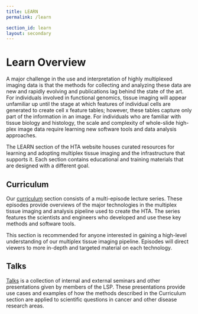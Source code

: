 ```yaml
---
title: LEARN
permalink: /learn

section_id: learn
layout: secondary
---
```

# Learn Overview

A major challenge in the use and interpretation of highly multiplexed imaging data is that the methods for collecting and analyzing these data are new and rapidly evolving and publications lag behind the state of the art. For individuals involved in functional genomics, tissue imaging will appear unfamiliar up until the stage at which features of individual cells are generated to create cell x feature tables; however, these tables capture only part of the information in an image. For individuals who are familiar with tissue biology and histology, the scale and complexity of whole-slide high-plex image data require learning new software tools and data analysis approaches.

The LEARN section of the HTA website houses curated resources for learning and adopting multiplex tissue imaging and the infrastructure that supports it. Each section contains educational and training materials that are designed with a different goal.

## Curriculum

Our [curriculum](/curriculum) section consists of a multi-episode lecture series. These episodes provide overviews of the major technologies in the multiplex tissue imaging and analysis pipeline used to create the HTA. The series features the scientists and engineers who developed and use these key methods and software tools.  

This section is recommended for anyone interested in gaining a high-level understanding of our multiplex tissue imaging pipeline. Episodes will direct viewers to more in-depth and targeted material on each technology.

## Talks

[Talks](/talks) is a collection of internal and external seminars and other presentations given by members of the LSP. These presentations provide use cases and examples of how the methods described in the Curriculum section are applied to scientific questions in cancer and other disease research areas.  
